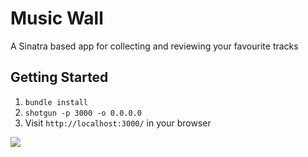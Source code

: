 Music Wall
=============

A Sinatra based app for collecting and reviewing your favourite tracks 

## Getting Started

1. `bundle install`
2. `shotgun -p 3000 -o 0.0.0.0`
3. Visit `http://localhost:3000/` in your browser

<img src='https://jobenko.com/images/musicwall-2.jpg'>
